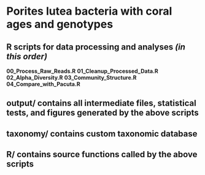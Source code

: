 # Porites lutea bacteria with coral ages and genotypes

## R scripts for data processing and analyses _(in this order)_
**00_Process_Raw_Reads.R**
**01_Cleanup_Processed_Data.R**
**02_Alpha_Diversity.R**
**03_Community_Structure.R**
**04_Compare_with_Pacuta.R**

## output/ contains all intermediate files, statistical tests, and figures generated by the above scripts

## taxonomy/ contains custom taxonomic database

## R/ contains source functions called by the above scripts
